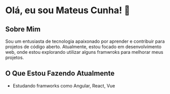 # Olá, eu sou Mateus Cunha! 👋

## Sobre Mim
Sou um entusiasta de tecnologia apaixonado por aprender e contribuir para projetos de código aberto. Atualmente, estou focado em desenvolvimento web, onde estou explorando utilizar alguns framwroks para melhorar meus projetos.

## O Que Estou Fazendo Atualmente
- Estudando framworks como Angular, React, Vue



